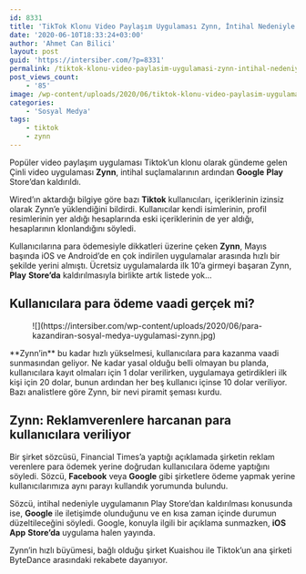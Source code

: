 ```yaml
---
id: 8331
title: 'TikTok Klonu Video Paylaşım Uygulaması Zynn, İntihal Nedeniyle Play Store’dan Kaldırıldı'
date: '2020-06-10T18:33:24+03:00'
author: 'Ahmet Can Bilici'
layout: post
guid: 'https://intersiber.com/?p=8331'
permalink: /tiktok-klonu-video-paylasim-uygulamasi-zynn-intihal-nedeniyle-play-storedan-kaldirildi/
post_views_count:
    - '85'
image: /wp-content/uploads/2020/06/tiktok-klonu-video-paylasim-uygulamasi-zynn-intihal-nedeniyle-play-store-dan-kaldirildi.png
categories:
    - 'Sosyal Medya'
tags:
    - tiktok
    - zynn
---
```


Popüler video paylaşım uygulaması Tiktok’un klonu olarak gündeme gelen Çinli video uygulaması **Zynn**, intihal suçlamalarının ardından **Google** **Play** Store’dan kaldırıldı.

Wired’ın aktardığı bilgiye göre bazı **Tiktok** kullanıcıları, içeriklerinin izinsiz olarak Zynn’e yüklendiğini bildirdi. Kullanıcılar kendi isimlerinin, profil resimlerinin yer aldığı hesaplarında eski içeriklerinin de yer aldığı, hesaplarının klonlandığını söyledi.

Kullanıcılarına para ödemesiyle dikkatleri üzerine çeken **Zynn**, Mayıs başında iOS ve Android’de en çok indirilen uygulamalar arasında hızlı bir şekilde yerini almıştı. Ücretsiz uygulamalarda ilk 10’a girmeyi başaran Zynn, **Play** **Store’da** kaldırılmasıyla birlikte artık listede yok…

## Kullanıcılara para ödeme vaadi gerçek mi?

<figure class="wp-block-image size-large">![](https://intersiber.com/wp-content/uploads/2020/06/para-kazandiran-sosyal-medya-uygulamasi-zynn.jpg)</figure>**Zynn’in** bu kadar hızlı yükselmesi, kullanıcılara para kazanma vaadi sunmasından geliyor. Ne kadar yasal olduğu belli olmayan bu planda, kullanıcılara kayıt olmaları için 1 dolar verilirken, uygulamaya getirdikleri ilk kişi için 20 dolar, bunun ardından her beş kullanıcı içinse 10 dolar veriliyor. Bazı analistlere göre Zynn, bir nevi piramit şeması kurdu.

## Zynn: Reklamverenlere harcanan para kullanıcılara veriliyor

Bir şirket sözcüsü, Financial Times’a yaptığı açıklamada şirketin reklam verenlere para ödemek yerine doğrudan kullanıcılara ödeme yaptığını söyledi. Sözcü, **Facebook** veya **Google** gibi şirketlere ödeme yapmak yerine kullanıcılarımıza aynı parayı kullandık yorumunda bulundu.

Sözcü, intihal nedeniyle uygulamanın Play Store’dan kaldırılması konusunda ise, **Google** ile iletişimde olunduğunu ve en kısa zaman içinde durumun düzeltileceğini söyledi. Google, konuyla ilgili bir açıklama sunmazken, **iOS** **App** **Store’da** uygulama halen yayında.

Zynn’in hızlı büyümesi, bağlı olduğu şirket Kuaishou ile Tiktok’un ana şirketi ByteDance arasındaki rekabete dayanıyor.